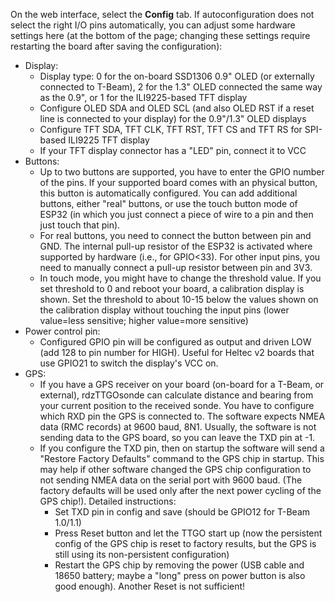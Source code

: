 
On the web interface, select the **Config** tab. If autoconfiguration does not select the right I/O pins automatically, you can adjust some hardware settings here (at the bottom of the page; changing these settings require restarting the board after saving the configuration):

* Display: 
  * Display type: 0 for the on-board SSD1306 0.9" OLED (or externally connected to T-Beam), 2 for the 1.3" OLED connected the same way as the 0.9", or 1 for the ILI9225-based TFT display
  * Configure OLED SDA and OLED SCL (and also OLED RST if a reset line is connected to your display) for the 0.9"/1.3" OLED displays
  * Configure TFT SDA, TFT CLK, TFT RST, TFT CS and TFT RS for SPI-based ILI9225 TFT display
  * If your TFT display connector has a "LED" pin, connect it to VCC
* Buttons:
  * Up to two buttons are supported, you have to enter the GPIO number of the pins. If your supported board comes with an physical button, this button is automatically configured. You can add additional buttons, either "real" buttons, or use the touch button mode of ESP32 (in which you just connect a piece of wire to a pin and then just touch that pin).
  * For real buttons, you need to connect the button between pin and GND. The internal pull-up resistor of the ESP32 is activated where supported by hardware (i.e., for GPIO<33). For other input pins, you need to manually connect a pull-up resistor between pin and 3V3.
  * In touch mode, you might have to change the threshold value. If you set threshold to 0 and reboot your board, a calibration display is shown. Set the threshold to about 10-15 below the values shown on the calibration display without touching the input pins (lower value=less sensitive; higher value=more sensitive)
* Power control pin:
  * Configured GPIO pin will be configured as output and driven LOW (add 128 to pin number for HIGH). Useful for Heltec v2 boards that use GPIO21 to switch the display's VCC on.
* GPS:
  * If you have a GPS receiver on your board (on-board for a T-Beam, or external), rdzTTGOsonde can calculate distance and bearing from your current position to the received sonde. You have to configure which RXD pin the GPS is connected to. The software expects NMEA data (RMC records) at 9600 baud, 8N1. Usually, the software is not sending data to the GPS board, so you can leave the TXD pin at -1.  
  * If you configure the TXD pin, then on startup the software will send a "Restore Factory Defaults" command to the GPS chip in startup. This may help if other software changed the GPS chip configuration to not sending NMEA data on the serial port with 9600 baud. (The factory defaults will be used only after the next power cycling of the GPS chip!). Detailed instructions:
    * Set TXD pin in config and save (should be GPIO12 for T-Beam 1.0/1.1)
    * Press Reset button and let the TTGO start up (now the persistent config of the GPS chip is reset to factory results, but the GPS is still using its non-persistent configuration)
    * Restart the GPS chip by removing the power (USB cable and 18650 battery; maybe a "long" press on power button is also good enough). Another Reset is not sufficient!
